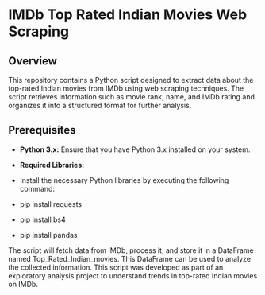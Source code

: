 # IMDb Top Rated Indian Movies Web Scraping

## Overview

This repository contains a Python script designed to extract data about the top-rated Indian movies from IMDb using web scraping techniques. 
The script retrieves information such as movie rank, name, and IMDb rating and organizes it into a structured format for further analysis.

## Prerequisites

- **Python 3.x:** Ensure that you have Python 3.x installed on your system.
  
- **Required Libraries:**
- Install the necessary Python libraries by executing the following command:
- pip install requests
- pip install bs4
- pip install pandas



The script will fetch data from IMDb, process it, and store it in a DataFrame named Top_Rated_Indian_movies.
This DataFrame can be used to analyze the collected information.
This script was developed as part of an exploratory analysis project to understand trends in top-rated Indian movies on IMDb.


